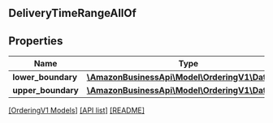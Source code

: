 ## DeliveryTimeRangeAllOf

## Properties

Name | Type | Description | Notes
------------ | ------------- | ------------- | -------------
**lower_boundary** | [**\AmazonBusinessApi\Model\OrderingV1\\DateTime**](\DateTime.md) |  |
**upper_boundary** | [**\AmazonBusinessApi\Model\OrderingV1\\DateTime**](\DateTime.md) |  |

[[OrderingV1 Models]](../) [[API list]](../../Api) [[README]](../../../README.md)
